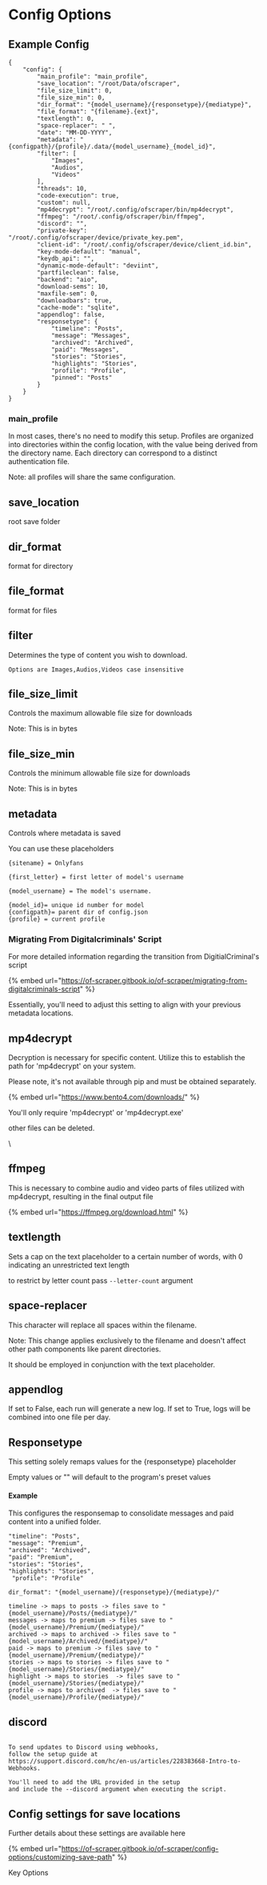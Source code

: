 # Config Options

## Example Config

```
{
    "config": {
        "main_profile": "main_profile",
        "save_location": "/root/Data/ofscraper",
        "file_size_limit": 0,
        "file_size_min": 0,
        "dir_format": "{model_username}/{responsetype}/{mediatype}",
        "file_format": "{filename}.{ext}",
        "textlength": 0,
        "space-replacer": " ",
        "date": "MM-DD-YYYY",
        "metadata": "{configpath}/{profile}/.data/{model_username}_{model_id}",
        "filter": [
            "Images",
            "Audios",
            "Videos"
        ],
        "threads": 10,
        "code-execution": true,
        "custom": null,
        "mp4decrypt": "/root/.config/ofscraper/bin/mp4decrypt",
        "ffmpeg": "/root/.config/ofscraper/bin/ffmpeg",
        "discord": "",
        "private-key": "/root/.config/ofscraper/device/private_key.pem",
        "client-id": "/root/.config/ofscraper/device/client_id.bin",
        "key-mode-default": "manual",
        "keydb_api": "",
        "dynamic-mode-default": "deviint",
        "partfileclean": false,
        "backend": "aio",
        "download-sems": 10,
        "maxfile-sem": 0,
        "downloadbars": true,
        "cache-mode": "sqlite",
        "appendlog": false,
        "responsetype": {
            "timeline": "Posts",
            "message": "Messages",
            "archived": "Archived",
            "paid": "Messages",
            "stories": "Stories",
            "highlights": "Stories",
            "profile": "Profile",
            "pinned": "Posts"
        }
    }
}

```

### main\_profile

In most cases, there's no need to modify this setup. Profiles are organized into directories within the config location, with the value being derived from the directory name. Each directory can correspond to a distinct authentication file.&#x20;

Note: all profiles will share the same configuration.

## save\_location

root save folder

## dir\_format

format for directory

## file\_format

format for files

## filter

Determines the type of content you wish to download.

```
Options are Images,Audios,Videos case insensitive
```

## file\_size\_limit

Controls the maximum allowable file size for downloads

Note: This is in bytes

## file\_size\_min

Controls the minimum allowable file size for downloads

Note: This is in bytes



## metadata

Controls where metadata is saved

You can use these placeholders

```
{sitename} = Onlyfans

{first_letter} = first letter of model's username

{model_username} = The model's username.

{model_id}= unique id number for model
{configpath}= parent dir of config.json
{profile} = current profile 

```

### Migrating From Digitalcriminals' Script

For more detailed information regarding the transition from DigitialCriminal's script

{% embed url="https://of-scraper.gitbook.io/of-scraper/migrating-from-digitalcriminals-script" %}

Essentially, you'll need to adjust this setting to align with your previous metadata locations.



## mp4decrypt

Decryption is necessary for specific content. Utilize this to establish the path for 'mp4decrypt' on your system.

Please note, it's not available through pip and must be obtained separately.

{% embed url="https://www.bento4.com/downloads/" %}

You'll only require 'mp4decrypt' or 'mp4decrypt.exe'

other files can be deleted.

\


## ffmpeg

This is necessary to combine audio and video parts of files utilized with mp4decrypt, resulting in the final output file

{% embed url="https://ffmpeg.org/download.html" %}

## textlength

Sets a cap on the text placeholder to a certain number of words, with 0 indicating an unrestricted text length

to restrict by letter count pass `--letter-count` argument

## space-replacer

This character will replace all spaces within the filename.

&#x20;Note: This change applies exclusively to the filename and doesn't affect other path components like parent directories.

It should be employed in conjunction with the text placeholder.

## appendlog

If set to False, each run will generate a new log. If set to True, logs will be combined into one file per day.

## Responsetype

This setting solely remaps values for the {responsetype} placeholder

Empty values or "" will default to the program's preset values

#### Example

This configures the responsemap to consolidate messages and paid content into a unified folder.

```
"timeline": "Posts",
"message": "Premium",
"archived": "Archived",
"paid": "Premium",
"stories": "Stories",
"highlights": "Stories",
 "profile": "Profile"
```

```
dir_format": "{model_username}/{responsetype}/{mediatype}/"
```

```
timeline -> maps to posts -> files save to "{model_username}/Posts/{mediatype}/"
messages -> maps to premium -> files save to "{model_username}/Premium/{mediatype}/"
archived -> maps to archived -> files save to "{model_username}/Archived/{mediatype}/"
paid -> maps to premium -> files save to "{model_username}/Premium/{mediatype}/"
stories -> maps to stories -> files save to "{model_username}/Stories/{mediatype}/"
highlight -> maps to stories  -> files save to "{model_username}/Stories/{mediatype}/"
profile -> maps to archived  -> files save to "{model_username}/Profile/{mediatype}/"
```

## discord

```

To send updates to Discord using webhooks, 
follow the setup guide at
https://support.discord.com/hc/en-us/articles/228383668-Intro-to-Webhooks.
  
You'll need to add the URL provided in the setup 
and include the --discord argument when executing the script.
```



## Config settings for save locations

Further details about these settings are available here

{% embed url="https://of-scraper.gitbook.io/of-scraper/config-options/customizing-save-path" %}

Key Options
